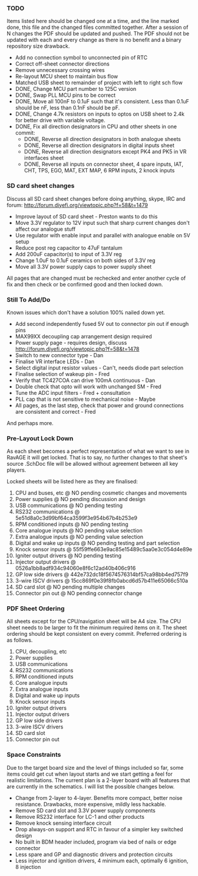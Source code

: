 ### TODO

Items listed here should be changed one at a time, and the line marked done, this
file and the changed files committed together. After a session of N changes the
PDF should be updated and pushed. The PDF should not be updated with each and
every change as there is no benefit and a binary repository size drawback.

 - Add no connection symbol to unconnected pin of RTC
 - Correct off-sheet connector directions
 - Remove unnecessary crossing wires
 - Re-layout MCU sheet to maintain bus flow
 - Matched USB sheet to remainder of project with left to right sch flow
 - DONE, Change MCU part number to 125C version
 - DONE, Swap PLL MCU pins to be correct
 - DONE, Move all 100nF to 0.1uF such that it's consistent. Less than 0.1uF should be nF, less than 0.1nF should be pF.
 - DONE, Change 4.7k resistors on inputs to optos on USB sheet to 2.4k for better drive with variable voltage.
 - DONE, Fix all direction designators in CPU and other sheets in one commit:
   - DONE, Reverse all direction designators in both analogue sheets
   - DONE, Reverse all direction designators in digital inputs sheet
   - DONE, Reverse all direction designators except PK4 and PK5 in VR interfaces sheet
   - DONE, Reverse all inputs on connector sheet, 4 spare inputs, IAT, CHT, TPS, EGO, MAT, EXT MAP, 6 RPM inputs, 2 knock inputs

### SD card sheet changes

Discuss all SD card sheet changes before doing anything, skype, IRC and forum: http://forum.diyefi.org/viewtopic.php?f=58&t=1479

 - Improve layout of SD card sheet - Preston wants to do this
 - Move 3.3V regulator to 12V input such that sharp current changes don't affect our analogue stuff
 - Use regulator with enable input and parallel with analogue enable on 5V setup
 - Reduce post reg capacitor to 47uF tantalum
 - Add 200uF capacitor(s) to input of 3.3V reg
 - Change 1.0uF to 0.1uF ceramics on both sides of 3.3V reg
 - Move all 3.3V power supply caps to power supply sheet

All pages that are changed must be rechecked and enter another cycle of fix and
then check or be confirmed good and then locked down.

### Still To Add/Do

Known issues which don't have a solution 100% nailed down yet.

 - Add second independently fused 5V out to connector pin out if enough pins
 - MAX99XX decoupling cap arrangement design required
 - Power supply page - requires design, discuss http://forum.diyefi.org/viewtopic.php?f=58&t=1478
 - Switch to new connector type - Dan
 - Finalise VR interface LEDs - Dan
 - Select digital input resistor values - Can't, needs diode part selection
 - Finalise selection of wakeup pin - Fred
 - Verify that TC427COA can drive 100mA continuous - Dan
 - Double check that opto will work with unchanged SM - Fred
 - Tune the ADC input filters - Fred + consultation
 - PLL cap that is not sensitive to mechanical noise - Maybe
 - All pages, as the last step, check that power and ground connections are consistent and correct - Fred

And perhaps more.

### Pre-Layout Lock Down

As each sheet becomes a perfect representation of what we want to see in RavAGE
it will get locked. That is to say, no further changes to that sheet's source
.SchDoc file will be allowed without agreement between all key players.

Locked sheets will be listed here as they are finalised:

 1.  CPU and buses, etc @ NO pending cosmetic changes and movements
 2.  Power supplies @ NO pending discussion and design
 3.  USB communications @ NO pending testing
 4.  RS232 communications @ 5e51d8a0c3d99bf64ca3599f3e954b67b4b253e9
 5.  RPM conditioned inputs @ NO pending testing
 6.  Core analogue inputs @ NO pending value selection
 7.  Extra analogue inputs @ NO pending value selection
 8.  Digital and wake up inputs @ NO pending testing and part selection
 9.  Knock sensor inputs @ 55f59ffe663e9ac85e15489c5aa0e3c054d4e89e
 10. Igniter output drivers @ NO pending testing
 11. Injector output drivers @ 0526a1bb8adf934c94060e8f6c12ad40b406c916
 12. GP low side drivers @ 442e732dc18f5674576314bf57ca98bb4ed757f9
 13. 3-wire ISCV drivers @ 15cc869f0e39f8fb0abcd6d57b411e65066c510a
 14. SD card slot @ NO pending multiple changes
 15. Connector pin out @ NO pending connector change

### PDF Sheet Ordering

All sheets except for the CPU/navigation sheet will be A4 size. The CPU sheet
needs to be larger to fit the minimum required items on it. The sheet ordering
should be kept consistent on every commit. Preferred ordering is as follows.

 1.  CPU, decoupling, etc
 2.  Power supplies
 3.  USB communications
 4.  RS232 communications
 5.  RPM conditioned inputs
 6.  Core analogue inputs
 7.  Extra analogue inputs
 8.  Digital and wake up inputs
 9.  Knock sensor inputs
 10. Igniter output drivers
 11. Injector output drivers
 12. GP low side drivers
 13. 3-wire ISCV drivers
 14. SD card slot
 15. Connector pin out

### Space Constraints

Due to the target board size and the level of things included so far, some
items could get cut when layout starts and we start getting a feel for
realistic limitations. The current plan is a 2-layer board with all features
that are currently in the schematics. I will list the possible changes below.

 - Change from 2-layer to 4-layer. Benefits more compact, better noise resistance. Drawbacks, more expensive, mildly less hackable.
 - Remove SD card slot and 3.3V power supply components
 - Remove RS232 interface for LC-1 and other products
 - Remove knock sensing interface circuit
 - Drop always-on support and RTC in favour of a simpler key switched design
 - No built in BDM header included, program via bed of nails or edge connector
 - Less spare and GP and diagnostic drivers and protection circuits
 - Less injector and ignition drivers, 4 minimum each, optimally 6 ignition, 8 injection

